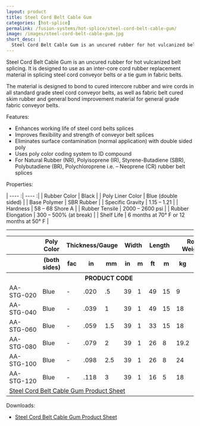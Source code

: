 ```yaml
---
layout: product
title: Steel Cord Belt Cable Gum
categories: [hot-splice]
permalink: /fusion-systems/hot-splice/steel-cord-belt-cable-gum/
image: /images/steel-cord-belt-cable-gum.jpg
short_desc: |
  Steel Cord Belt Cable Gum is an uncured rubber for hot vulcanized belt splicing. It is designed to use as an inter-core cord rubber replacement material in splicing steel cord conveyor belts or a tie gum in fabric belts.
---
```


Steel Cord Belt Cable Gum is an uncured rubber for hot vulcanized belt splicing. It is designed to use as an inter-core cord rubber replacement material in splicing steel cord conveyor belts or a tie gum in fabric belts.

The material is designed to bond to cured intercore rubber and wire cords in all standard grade steel cord conveyor belts, as well as fabric belt cured skim rubber and general bond improvement material for general grade fabric conveyor belts.

Features:
- Enhances working life of steel cord belts splices
- Improves flexibility and strength of conveyor belt splices
- Eliminates surface contamination (normal application) with
double sided poly
- Uses poly color coding system to ID compound
- For Natural Rubber (NR), Polyisoprene (IR), Styrene-Butadiene (SBR), Polybutadiene (BR), Polychloroprene i.e. – Neoprene (CR) rubber belt splices



Properties:

| ---- :| ---- :|
| Rubber Color |	Black |
| Poly Liner Color |	Blue (double sided) |
| Base Polymer |	SBR Rubber |
| Specific Gravity |	1.15 – 1.21 |
| Hardness |	58 – 68 Shore A |
| Rubber Tensile |	2000 – 2600 psi |
| Rubber Elongation |	300 – 500% (at break) |
| Shelf Life |	6 months at 70° F or 12 months at 50° F |

-----------

<table>
		<tbody><tr>
			<th>&nbsp;</th>
			<th>Poly Color</th>
			<th colspan="3">Thickness/Gauge</th>
			<th colspan="2">Width</th>
			<th colspan="2">Length</th>
			<th colspan="2">Roll Weight</th>
		</tr>
		<tr>
			<th>&nbsp;</th>
			<th>(both sides)</th>
			<th>fac</th>
			<th>in</th>
			<th>mm</th>
			<th>in</th>
			<th>m</th>
			<th>ft</th>
			<th>m</th>
			<th>kg</th>
			<th>lb</th>
		</tr>
		<tr>
			<th colspan="11"><span class="caps"><span class="caps">PRODUCT</span></span> <span class="caps"><span class="caps">CODE</span></span></th>
		</tr>
		<tr>
			<td>AA-<span class="caps"><span class="caps">STG</span></span>-020</td>
			<td>Blue</td>
			<td>-</td>
			<td>.020</td>
			<td>.5</td>
			<td>39</td>
			<td>1</td>
			<td>49</td>
			<td>15</td>
			<td>9</td>
			<td>19.8</td>
		</tr>
		<tr>
			<td>AA-<span class="caps"><span class="caps">STG</span></span>-040</td>
			<td>Blue</td>
			<td>-</td>
			<td>.039</td>
			<td>1</td>
			<td>39</td>
			<td>1</td>
			<td>49</td>
			<td>15</td>
			<td>18</td>
			<td>39.6</td>
		</tr>
		<tr>
			<td>AA-<span class="caps"><span class="caps">STG</span></span>-060</td>
			<td>Blue</td>
			<td>-</td>
			<td>.059</td>
			<td>1.5</td>
			<td>39</td>
			<td>1</td>
			<td>33</td>
			<td>15</td>
			<td>18</td>
			<td>39.6</td>
		</tr>
		<tr>
			<td>AA-<span class="caps"><span class="caps">STG</span></span>-080</td>
			<td>Blue</td>
			<td>-</td>
			<td>.079</td>
			<td>2</td>
			<td>39</td>
			<td>1</td>
			<td>26</td>
			<td>8</td>
			<td>19.2</td>
			<td>42.2</td>
		</tr>
		<tr>
			<td>AA-<span class="caps"><span class="caps">STG</span></span>-100</td>
			<td>Blue</td>
			<td>-</td>
			<td>.098</td>
			<td>2.5</td>
			<td>39</td>
			<td>1</td>
			<td>26</td>
			<td>8</td>
			<td>24</td>
			<td>52.8</td>
		</tr>
		<tr>
			<td>AA-<span class="caps"><span class="caps">STG</span></span>-120</td>
			<td>Blue</td>
			<td>-</td>
			<td>.118</td>
			<td>3</td>
			<td>39</td>
			<td>1</td>
			<td>16</td>
			<td>5</td>
			<td>18</td>
			<td>39.6</td>
		</tr>
		<tr>
			<td colspan="11"><a href="http://www.almex.com/file_download/92/SteelCordBeltCableGum.pdf" class="pdf">Steel Cord Belt Cable Gum Product Sheet</a> </td>
		</tr>
	</tbody></table>

Downloads:
- [Steel Cord Belt Cable Gum Product Sheet](http://www.almex.com/file_download/92/SteelCordBeltCableGum.pdf)
